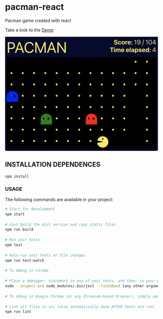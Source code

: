 # pacman-react
Pacman game created with react

Take a look to the [Demo](https://mbfassnacht.github.io/pacman-react/)


[![pacman](https://github.com/mbfassnacht/assets/raw/master/images/pacman-react/react-pacman.png)](https://github.com/mbfassnacht/assets/raw/master/images/pacman-react/react-pacman.png)


## INSTALLATION DEPENDENCES
```javascript
npm install
```
### USAGE
The following commands are available in your project:
```bash
# Start for development
npm start

# Just build the dist version and copy static files
npm run build

# Run unit tests
npm test

# Auto-run unit tests on file changes
npm run test:watch

# To debug in chrome

# Place a debugger; statement in any of your tests, and then, in your project's directory, run:
node --inspect-brk node_modules/.bin/jest --runInBand [any other arguments here]

# To debug in Google Chrome (or any Chromium-based browser), simply open your browser and go to chrome://inspect and click on "Open Dedicated DevTools for Node",

# Lint all files in src (also automatically done AFTER tests are run)
npm run lint
```
